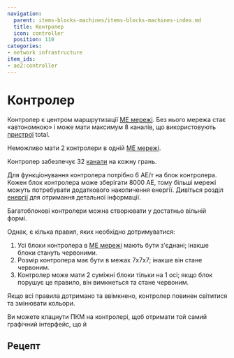 ```yaml
---
navigation:
  parent: items-blocks-machines/items-blocks-machines-index.md
  title: Контролер
  icon: controller
  position: 110
categories:
- network infrastructure
item_ids:
- ae2:controller
---
```


# Контролер

<BlockImage id="controller" p:state="online" scale="8" />

Контролер є центром маршрутизації [МЕ мережі](../ae2-mechanics/me-network-connections.md). Без нього мережа стає «автономною» і може мати максимум 8 каналів, що використовують [пристрої](../ae2-mechanics/devices.md) total.

Неможливо мати 2 контролери в одній [МЕ мережі](../ae2-mechanics/me-network-connections.md).

Контролер забезпечує 32 [канали](../ae2-mechanics/channels.md) на кожну грань.

Для функціонування контролера потрібно 6 AE/т на блок контролера. Кожен блок контролера може зберігати 8000 AE, тому більші мережі можуть потребувати додаткового накопичення енергії. Дивіться розділ [енергії](../ae2-mechanics/energy.md) для отримання детальної інформації.

Багатоблокові контролери можна створювати у достатньо вільній формі.

<GameScene zoom="2" background="transparent">
  <ImportStructure src="../assets/assemblies/controllers.snbt" />
  <IsometricCamera yaw="195" pitch="30" />
</GameScene>

Однак, є кілька правил, яких необхідно дотримуватися:

1.  Усі блоки контролера в [МЕ мережі](../ae2-mechanics/me-network-connections.md) мають бути з'єднані; інакше блоки стануть червоними.
2.  Розмір контролера має бути в межах 7x7x7; інакше він стане червоним.
3.  Контролер може мати 2 суміжні блоки тільки на 1 осі; якщо блок порушує це правило, він вимкнеться та стане червоним.

<GameScene zoom="2" background="transparent">
  <ImportStructure src="../assets/assemblies/controller_rules.snbt" />
  <IsometricCamera yaw="195" pitch="30" />
</GameScene>

Якщо всі правила дотримано та ввімкнено, контролер повинен світитися та змінювати кольори.

Ви можете клацнути ПКМ на контролері, щоб отримати той самий графічний інтерфейс, що й <ItemLink id="network_tool" />

## Рецепт

<RecipeFor id="controller" />
